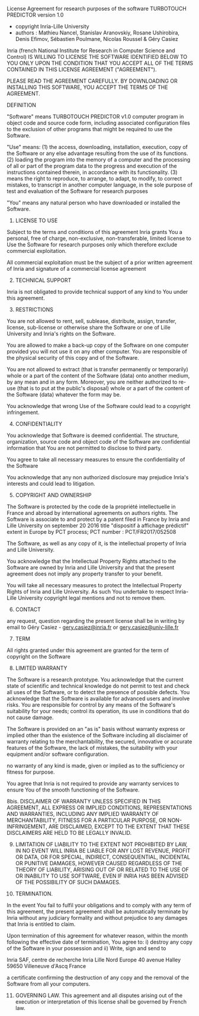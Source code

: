 License Agreement for research purposes of the software TURBOTOUCH PREDICTOR version 1.0 
- copyright Inria-Lille University 
- authors : Mathieu Nancel, Stanislav Aranovskiy, Rosane Ushirobira, Denis Efimov, Sébastien Poulmane, Nicolas Roussel & Géry Casiez


Inria (french National Institute for Research in Computer Science and Control) IS WILLING TO LICENSE
THE SOFTWARE IDENTIFIED BELOW TO YOU ONLY UPON THE CONDITION THAT YOU ACCEPT ALL OF THE TERMS 
CONTAINED IN THIS LICENSE AGREEMENT ("AGREEMENT").

PLEASE READ THE AGREEMENT CAREFULLY. BY DOWNLOADING OR INSTALLING THIS SOFTWARE, YOU ACCEPT THE
TERMS OF THE AGREEMENT.

DEFINITION

"Software" means TURBOTOUCH PREDICTOR v1.0 computer program in object code and source code form, including associated configuration files
to the exclusion of other programs that might be required to use the Software. 

"Use" means:
    (1) the access, downloading, installation, execution, copy of the Software or any else advantage resulting from the use of its functions.
    (2) loading the program into the memory of a computer and the processing of all or part of the program data to the progress and execution of the instructions contained therein, in accordance with its functionality.
    (3) means the right to reproduce, to arrange, to adapt, to modify, to correct mistakes, to transcript in another computer language, in the sole purpose of test and evaluation of the Software for research purposes

"You" means any natural person who have downloaded or installed the Software.
 

1. LICENSE TO USE

Subject to the terms and conditions of this agreement Inria grants You a personal, free of charge, non-exclusive,
non-transferable, limited license to Use the Software for research purposes only which therefore exclude commercial exploitation.

All commercial exploitation must be the subject of a prior written agreement of Inria and signature of a commercial license agreement

2. TECHNICAL SUPPORT

Inria is not obligated to provide technical support of any kind to You under this agreement.

3. RESTRICTIONS

You are not allowed to rent, sell, sublease, distribute, assign, transfer, license, sub-license
or otherwise share the Software or one of Lille University and Inria's rights on the Software.

You are allowed to make a back-up copy of the Software on one computer provided you will not use it on any other computer. 
You are responsible of the physical security of this copy and of the Software.

You are not allowed to extract (that is transfer permanently or temporarily) whole or a part of the content of the Software (data)
onto another medium, by any mean and in any form. 
Moreover, you are neither authorized to re-use (that is to put at the public's disposal) whole or a part of the content of the Software (data) whatever the form may be.

You acknowledge that wrong Use of the Software could lead to a copyright infringement.

4. CONFIDENTIALITY

You acknowledge that Software is deemed confidential.
The structure, organization, source code and object code of the Software are confidential information that You are not permitted to disclose to third party.

You agree to take all necessary measures to ensure the confidentiality of the Software

You acknowledge that any non authorized disclosure may prejudice Inria's interests and could lead to litigation.

5. COPYRIGHT AND OWNERSHIP 

The Software is protected by the code de la propriété intellectuelle in France and abroad by international agreements on authors rights. 
The Software is associate to and protect by a patent filed in France by Inria and Lille University on september 20 2016 title "dispositif à affichage prédictif" extent in Europe by PCT process; PCT number : PCT/FR2017/052508

The Software, as well as any copy of it, is the intellectual property of Inria and Lille University. 

You acknowledge that the Intellectual Property Rights attached to the Software are owned by Inria and Lille University
and that the present agreement does not imply any property transfer to your benefit.

You will take all necessary measures to protect the Intellectual Property Rights of Inria and Lille University. 
As such You undertake to respect Inria-Lille University copyright legal mentions and not to remove them.

6. CONTACT

any request, question regarding the present license shall be in writing by email to Géry Casiez - gery.casiez@inria.fr or gery.casiez@univ-lille.fr

7. TERM

All rights granted under this agreement are granted for the term of copyright on the Software


8. LIMITED WARRANTY

The Software is a research prototype. You acknowledge that the current state of scientific and technical knowledge do not permit to test and check all uses of the Software, 
or to detect the presence of possible defects. You acknowledge that the  Software is available for advanced users and involve risks. 
You are responsible for control by any means of the  Software's suitability for your needs; control its operation, its use in conditions that do not cause damage. 


The Software is provided on an "as is" basis  without warranty express or implied other than the existence of the Software 
including all disclaimer of warranty relating to the merchantability, the secured, innovative or accurate features of the Software,
the lack of mistakes, the suitability with your equipment and/or software configuration.
 
no warranty of any kind is made, given or implied as to the sufficiency or fitness for purpose.

You agree that Inria is not required to provide any warranty services to ensure You of the smooth functioning of the Software.


8bis. DISCLAIMER OF WARRANTY
UNLESS SPECIFIED IN THIS AGREEMENT,  ALL EXPRESS OR IMPLIED CONDITIONS, REPRESENTATIONS AND
WARRANTIES, INCLUDING ANY IMPLIED WARRANTY OF MERCHANTABILITY, FITNESS FOR A PARTICULAR PURPOSE,
OR NON-INFRINGEMENT, ARE DISCLAIMED, EXCEPT TO  THE EXTENT THAT THESE DISCLAIMERS ARE HELD TO BE
LEGALLY INVALID.

9. LIMITATION OF LIABILITY
TO THE EXTENT NOT PROHIBITED BY LAW, IN NO EVENT WILL INRIA BE LIABLE FOR ANY LOST REVENUE,
PROFIT OR DATA, OR FOR SPECIAL, INDIRECT, CONSEQUENTIAL, INCIDENTAL OR PUNITIVE DAMAGES, HOWEVER
CAUSED REGARDLESS OF THE THEORY OF LIABILITY, ARISING OUT OF OR RELATED TO THE USE OF OR INABILITY
TO USE SOFTWARE, EVEN IF INRIA HAS BEEN ADVISED OF THE POSSIBILITY OF SUCH DAMAGES. 

10. TERMINATION.

In the event You fail to fulfil your obligations and to comply with any term of this agreement, 
the present agreement shall be automatically terminate by Inria without any judiciary formality 
and without prejudice to any damages that Inria is entitled to claim.
 
Upon termination of this agreement for whatever reason, within the month following the effective date of termination,
You agree to: i) destroy any copy of the Software in your possession and ii) Write, sign and send to 

Inria SAF, centre de recherche Inria Lille Nord Europe
40 avenue Halley
59650 Villeneuve d'Ascq
France

a certificate confirming the destruction of any copy and the removal of the Software from all your computers.


11. GOVERNING LAW.
This agreement and all disputes arising out of the execution or interpretation of this license shall be governed by French law.


